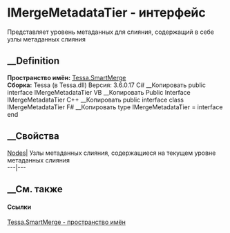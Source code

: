 # IMergeMetadataTier - интерфейс
Представляет уровень метаданных для слияния, содержащий в себе узлы метаданных
слияния
## __Definition
 **Пространство имён:** [Tessa.SmartMerge](N_Tessa_SmartMerge.htm)  
 **Сборка:** Tessa (в Tessa.dll) Версия: 3.6.0.17
C# __Копировать
     public interface IMergeMetadataTier
VB __Копировать
     Public Interface IMergeMetadataTier
C++ __Копировать
     public interface class IMergeMetadataTier
F# __Копировать
     type IMergeMetadataTier = interface end
##  __Свойства
[Nodes](P_Tessa_SmartMerge_IMergeMetadataTier_Nodes.htm)|  Узлы метаданных
слияния, содержащиеся на текущем уровне метаданных слияния  
---|---  
## __См. также
#### Ссылки
[Tessa.SmartMerge - пространство имён](N_Tessa_SmartMerge.htm)

